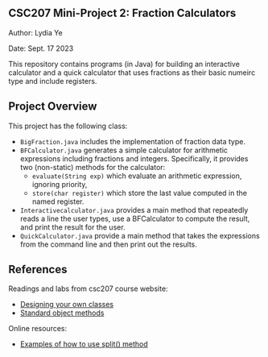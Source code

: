 ## CSC207 Mini-Project 2: Fraction Calculators

Author: Lydia Ye

Date: Sept. 17 2023

This repository contains programs (in Java) for building an interactive calculator and 
a quick calculator that uses fractions as their basic numeirc type and include registers.

## Project Overview

This project has the following class:

- `BigFraction.java` includes the implementation of fraction data type.
- `BFCalculator.java` generates a simple calculator for arithmetic expressions including fractions and integers. Specifically, it provides two (non-static) methods for the calculator: 
    - `evaluate(String exp)` which evaluate an arithmetic expression, ignoring priority, 
    - `store(char register)` which store the last value computed in the named register.
- `Interactivecalculator.java` provides a main method that  repeatedly reads a line the user types, use a BFCalculator to compute the result, and print the result for the user.
- `QuickCalculator.java` provide a main method that takes the expressions from the command line and then print out the results.


## References

Readings and labs from csc207 course website:

- [Designing your own classes](https://rebelsky.cs.grinnell.edu/Courses/CSC207/2023Fa/labs/intro-classes.html)
- [Standard object methods](https://rebelsky.cs.grinnell.edu/Courses/CSC207/2023Fa/readings/standard-methods.html)

Online resources:

- [Examples of how to use split() method](https://stackoverflow.com/questions/7899525/how-to-split-a-string-by-space)
